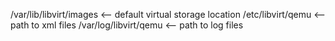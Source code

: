 /var/lib/libvirt/images <-- default virtual storage location
/etc/libvirt/qemu <-- path to xml files
/var/log/libvirt/qemu <-- path to log files



